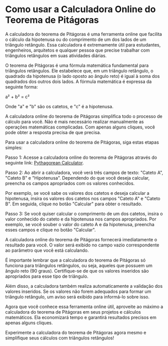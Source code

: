 Como usar a Calculadora Online do Teorema de Pitágoras
======================================================

A calculadora do teorema de Pitágoras é uma ferramenta online que facilita o cálculo da hipotenusa ou do comprimento de um dos lados de um triângulo retângulo. Essa calculadora é extremamente útil para estudantes, engenheiros, arquitetos e qualquer pessoa que precise trabalhar com triângulos retângulos em suas atividades diárias.

O teorema de Pitágoras é uma fórmula matemática fundamental para triângulos retângulos. Ele estabelece que, em um triângulo retângulo, o quadrado da hipotenusa (o lado oposto ao ângulo reto) é igual à soma dos quadrados dos outros dois lados. A fórmula matemática é expressa da seguinte forma:

a² + b² = c²

Onde "a" e "b" são os catetos, e "c" é a hipotenusa.

A calculadora online do teorema de Pitágoras simplifica todo o processo de cálculo para você. Não é mais necessário realizar manualmente as operações matemáticas complicadas. Com apenas alguns cliques, você pode obter a resposta precisa de que precisa.

Para usar a calculadora online do teorema de Pitágoras, siga estas etapas simples:

Passo 1: Acesse a calculadora online do teorema de Pitágoras através do seguinte link: [Pythagorean Calculator](https://www.onlinecalculatorsfree.com/pt/math/pythagorean-calculator.html).

Passo 2: Ao abrir a calculadora, você verá três campos de texto: "Cateto A", "Cateto B" e "Hipotenusa". Dependendo do que você deseja calcular, preencha os campos apropriados com os valores conhecidos.

Por exemplo, se você sabe os valores dos catetos e deseja calcular a hipotenusa, insira os valores dos catetos nos campos "Cateto A" e "Cateto B". Em seguida, clique no botão "Calcular" para obter o resultado.

Passo 3: Se você quiser calcular o comprimento de um dos catetos, insira o valor conhecido do cateto e da hipotenusa nos campos apropriados. Por exemplo, se você souber o valor do cateto A e da hipotenusa, preencha esses campos e clique no botão "Calcular".

A calculadora online do teorema de Pitágoras fornecerá imediatamente o resultado para você. O valor será exibido no campo vazio correspondente ao parâmetro que você está calculando.

É importante lembrar que a calculadora do teorema de Pitágoras só funciona para triângulos retângulos, ou seja, aqueles que possuem um ângulo reto (90 graus). Certifique-se de que os valores inseridos são apropriados para esse tipo de triângulo.

Além disso, a calculadora também realiza automaticamente a validação dos valores inseridos. Se os valores não forem adequados para formar um triângulo retângulo, um aviso será exibido para informá-lo sobre isso.

Agora que você conhece essa ferramenta online útil, aproveite ao máximo a calculadora do teorema de Pitágoras em seus projetos e cálculos matemáticos. Ela economizará tempo e garantirá resultados precisos em apenas alguns cliques.

Experimente a calculadora do teorema de Pitágoras agora mesmo e simplifique seus cálculos com triângulos retângulos!